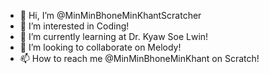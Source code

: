 - 👋 Hi, I’m @MinMinBhoneMinKhantScratcher
- 👀 I’m interested in Coding!
- 🌱 I’m currently learning at Dr. Kyaw Soe Lwin!
- 💞️ I’m looking to collaborate on Melody!
- 📫 How to reach me @MinMinBhoneMinKhant on Scratch!

<!---
MinMinBhoneMinKhantScratcher/MinMinBhoneMinKhantScratcher is a ✨ special ✨ repository because its `README.md` (this file) appears on your GitHub profile.
You can click the Preview link to take a look at your changes.
--->
